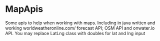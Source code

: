 # MapApis
Some apis to help when working with maps. Including in java written and working worldweatheronline.com/ forecast API; OSM API and onwater.io API.
You may replace LatLng class with doubles for lat and lng input
